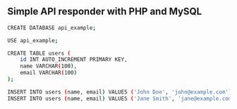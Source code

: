 ## Simple API responder with PHP and MySQL





```sh
CREATE DATABASE api_example;

USE api_example;

CREATE TABLE users (
    id INT AUTO_INCREMENT PRIMARY KEY,
    name VARCHAR(100),
    email VARCHAR(100)
);

INSERT INTO users (name, email) VALUES ('John Doe', 'john@example.com');
INSERT INTO users (name, email) VALUES ('Jane Smith', 'jane@example.com');
```
